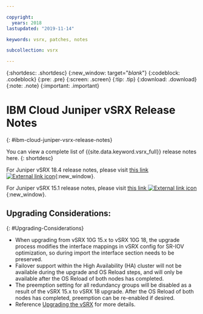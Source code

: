 ```yaml
---

copyright:
  years: 2018
lastupdated: "2019-11-14"

keywords: vsrx, patches, notes

subcollection: vsrx

---
```


{:shortdesc: .shortdesc}
{:new_window: target="_blank_"}
{:codeblock: .codeblock}
{:pre: .pre}
{:screen: .screen}
{:tip: .tip}
{:download: .download}
{:note: .note}
{:important: .important}

# IBM Cloud Juniper vSRX Release Notes
{: #ibm-cloud-juniper-vsrx-release-notes}

You can view a complete list of {{site.data.keyword.vsrx_full}} release notes here.
{: shortdesc}

For Juniper vSRX 18.4 release notes, please visit [this link ![External link icon](../../icons/launch-glyph.svg "External link icon")](https://www.juniper.net/documentation/en_US/vsrx/information-products/topic-collections/release-notes/18.4/index.html){:new_window}.

For Juniper vSRX 15.1 release notes, please visit [this link ![External link icon](../../icons/launch-glyph.svg "External link icon")](https://www.juniper.net/documentation/en_US/vsrx/information-products/topic-collections/release-notes/15.1x49/vsrx-release-notes-15.1x49-d120.pdf){:new_window}.

## Upgrading Considerations:
{: #Upgrading-Considerations}

* When upgrading from vSRX 10G 15.x to vSRX 10G 18, the upgrade process modifies the interface mappings in vSRX config for SR-IOV optimization, so during import the interface section needs to be preserved.
* Failover support within the High Availability (HA) cluster will not be available during the upgrade and OS Reload steps, and will only be available after the OS Reload of both nodes has completed.
* The preemption setting for all redundancy groups will be disabled as a result of the vSRX 15.x to vSRX 18 upgrade. After the OS Reload of both nodes has completed, preemption can be re-enabled if desired.
* Reference [Upgrading the vSRX](/docs/infrastructure/vsrx?topic=vsrx-upgrading-the-vsrx) for more details.
